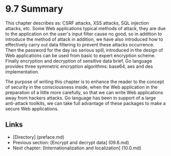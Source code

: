 # 9.7 Summary
This chapter describes as: CSRF attacks, XSS attacks, SQL injection attacks, etc. Some Web applications typical methods of attack, they are due to the application on the user's input filter cause no good, so in addition to introduce the method of attack in addition, we have also introduced how to effectively carry out data filtering to prevent these attacks occurrence. Then the password for the day iso serious spill, introduced in the design of Web applications can be used from basic to expert encryption scheme. Finally encryption and decryption of sensitive data brief, Go language provides three symmetric encryption algorithms: base64, aes and des implementation.

The purpose of writing this chapter is to enhance the reader to the concept of security in the consciousness inside, when the Web application in the preparation of a little more carefully, so that we can write Web applications away from hackers attacks. Go language has been in support of a large anti-attack toolkits, we can take full advantage of these packages to make a secure Web applications.

## Links
- [Directory] (preface.md)
- Previous section: [Encrypt and decrypt data] (09.6.md)
- Next chapter: [Internationalization and localization] (10.0.md)
